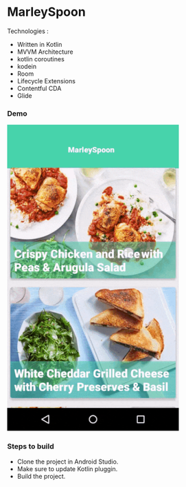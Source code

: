 # MarleySpoon
Technologies :
* Written in Kotlin
* MVVM Architecture
* kotlin coroutines
* kodein
* Room
* Lifecycle Extensions
* Contentful CDA
* Glide

### Demo    
<img src="screen/marleySpoon.gif" width="400">

### Steps to build
  - Clone the project in Android Studio.
  - Make sure to update Kotlin pluggin.
  - Build the project.